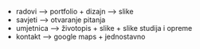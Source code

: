 -   radovi --> portfolio + dizajn --> slike
-   savjeti --> otvaranje pitanja
-   umjetnica --> životopis + slike + slike studija i opreme
-   kontakt --> google maps + jednostavno
